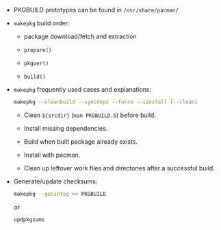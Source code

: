 - PKGBUILD prototypes can be found in `/usr/share/pacman/`

- `makepkg` build order:

  + package download/fetch and extraction

  + `prepare()`

  + `pkgver()`

  + `build()`

- `makepkg` frequently used cases and explanations:

  ```bash
  makepkg --cleanbuild --syncdeps --force --iinstall [--clean]
  ```

  + Clean `${srcdir}` (`man PKGBUILD.5`) before build.

  + Install missing dependencies.

  + Build when built package already exists.

  + Install with pacman.

  + Clean up leftover work files and directories after a successful build.

- Generate/update checksums:
  
  ```bash
  makepkg --geninteg >> PKGBUILD
  ```

  or

  ```bash
  updpkgsums
  ```

